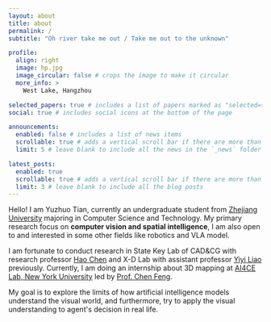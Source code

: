 ```yaml
---
layout: about
title: about
permalink: /
subtitle: "Oh river take me out / Take me out to the unknown"

profile:
  align: right
  image: hp.jpg
  image_circular: false # crops the image to make it circular
  more_info: >
    West Lake, Hangzhou

selected_papers: true # includes a list of papers marked as "selected={true}"
social: true # includes social icons at the bottom of the page

announcements:
  enabled: false # includes a list of news items
  scrollable: true # adds a vertical scroll bar if there are more than 3 news items
  limit: 5 # leave blank to include all the news in the `_news` folder

latest_posts:
  enabled: true
  scrollable: true # adds a vertical scroll bar if there are more than 3 new posts items
  limit: 3 # leave blank to include all the blog posts
---
```


Hello! I am Yuzhuo Tian, currently an undergraduate student from [Zhejiang University](https://www.zju.edu.cn/english/) majoring in Computer Science and Technology. My primary research focus on **computer vision and spatial intelligence**, I am also open to and interested in some other fields like robotics and VLA model.

I am fortunate to conduct research in State Key Lab of CAD&CG with research professor [Hao Chen](https://stan-haochen.github.io/) and X-D Lab with assistant professor [Yiyi Liao](https://yiyiliao.github.io/) previously. Currently, I am doing an internship about 3D mapping at [AI4CE Lab, New York University](https://ai4ce.github.io/) led by [Prof. Chen Feng](https://engineering.nyu.edu/faculty/chen-feng).

My goal is to explore the limits of how artificial intelligence models understand the visual world, and furthermore, try to apply the visual understanding to agent's decision in real life.